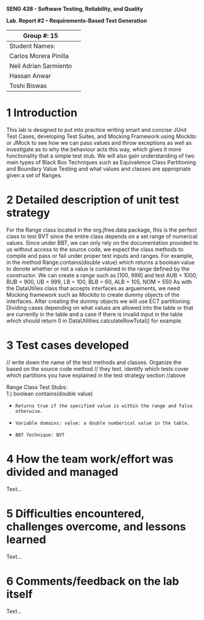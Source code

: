 **SENG 438 - Software Testing, Reliability, and Quality**

**Lab. Report \#2 – Requirements-Based Test Generation**

| Group \#:   15   |     |
| -------------- | --- |
| Student Names: |     |
|Carlos Morera Pinilla                |     |
|Neil Adrian Sarmiento             |     |
|Hassan Anwar                |     |
|Toshi Biswas                |     |

# 1 Introduction

This lab is designed to put into practice writing smart and concise JUnit Test Cases, developing Test Suites,
and Mocking Framework using Mockito or JMock to see how we can pass values and throw exceptions as well as investigate
as to why the behaviour acts this way, which gives it more functionality that a simple test stub.
We will also gain understanding of two main types of Black Box Techniques such as Equivalence Class Partitioning and 
Boundary Value Testing and what values and classes are appropriate given a set of Ranges.

# 2 Detailed description of unit test strategy

For the Range class located in the org.jfree.data package, this is the perfect class to test BVT since the entire class depends on a set range of
numerical values. Since under BBT, we can only rely on the documentation provided to us without access to the source code, we expect the class methods to compile and pass or fail under proper test inputs and ranges. For example, in the method Range.contains(double value) which returns a boolean value to denote whether or not a value is contained in the range defined by the constructor. We can create a range such as [100, 999]
and test AUB = 1000, BUB = 900, UB = 999, LB = 100, BLB = 60, ALB = 105, NOM = 550
As with the DataUtilies class that accepts interfaces as arguements, we need Mocking framework such as Mockito to create dummy objects of the interfaces. After creating the dummy objects we will use ECT partitioning. Dividing cases depending on what values are allowed into the table or that are currently in the table and a case if there is invalid input in the table which should return 0 in DataUtilities.calculateRowTotal() for example.

# 3 Test cases developed
// write down the name of the test methods and classes. Organize the based on
the source code method // they test. identify which tests cover which partitions
you have explained in the test strategy section //above

Range Class Test Stubs:   
1.) boolean contains(double value)
-     Returns true if the specified value is within the range and false otherwise.
-     Variable domains: value: a double numberical value in the table.
-     BBT Technique: BVT

# 4 How the team work/effort was divided and managed

Text…

# 5 Difficulties encountered, challenges overcome, and lessons learned

Text…

# 6 Comments/feedback on the lab itself

Text…
